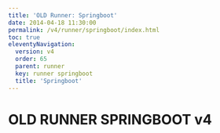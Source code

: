 ```yaml
---
title: 'OLD Runner: Springboot' 
date: 2014-04-18 11:30:00 
permalink: /v4/runner/springboot/index.html
toc: true
eleventyNavigation:
  version: v4
  order: 65 
  parent: runner
  key: runner springboot
  title: 'Springboot'
---
```


# OLD RUNNER SPRINGBOOT v4